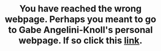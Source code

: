 
</p>
<h1 align="center">
  You have reached the wrong webpage. Perhaps you meant to go to Gabe Angelini-Knoll's personal webpage. If so click this <a href="gangeliniknoll.com">link<a>. 
</h1>


